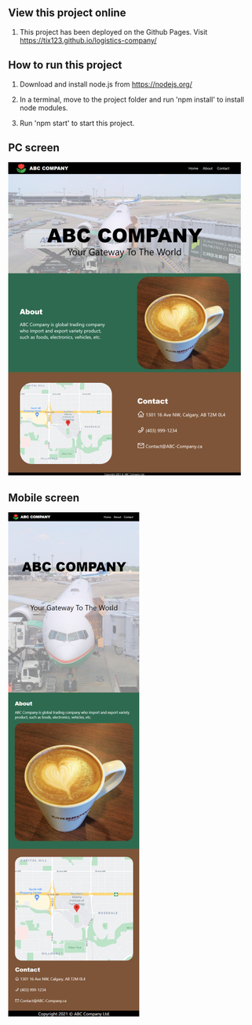 ## View this project online
1. This project has been deployed on the Github Pages. Visit https://tix123.github.io/logistics-company/

## How to run this project
1. Download and install node.js from https://nodejs.org/

2. In a terminal, move to the project folder and run 'npm install' to install node modules.

3. Run 'npm start' to start this project.

## PC screen
<img src="https://github.com/tix123/RWD-Practice-React/blob/master/Screenshots/screenshot_pc.jpg">

## Mobile screen
<img src="https://github.com/tix123/RWD-Practice-React/blob/master/Screenshots/screenshot_mobile.jpg">


